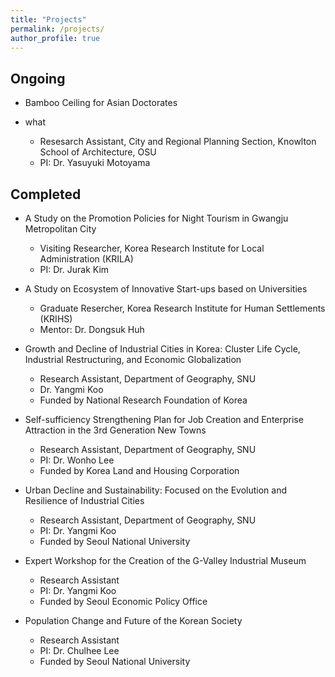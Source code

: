 ```yaml
---
title: "Projects"
permalink: /projects/
author_profile: true
---
```


## Ongoing
* Bamboo Ceiling for Asian Doctorates

* what
    * Resesarch Assistant, City and Regional Planning Section, Knowlton School of Architecture, OSU
    * PI: Dr. Yasuyuki Motoyama

## Completed
* A Study on the Promotion Policies for Night Tourism in Gwangju Metropolitan City
    * Visiting Researcher, Korea Research Institute for Local Administration (KRILA)
    * PI: Dr. Jurak Kim

* A Study on Ecosystem of Innovative Start-ups based on Universities
    * Graduate Resercher, Korea Research Institute for Human Settlements (KRIHS)
	* Mentor: Dr. Dongsuk Huh

* Growth and Decline of Industrial Cities in Korea: Cluster Life Cycle, Industrial Restructuring, and Economic Globalization
    * Research Assistant, Department of Geography, SNU
    * Dr. Yangmi Koo
    * Funded by National Research Foundation of Korea

* Self-sufficiency Strengthening Plan for Job Creation and Enterprise Attraction in the 3rd Generation New Towns
    * Research Assistant, Department of Geography, SNU
    * PI: Dr. Wonho Lee
    * Funded by Korea Land and Housing Corporation

* Urban Decline and Sustainability: Focused on the Evolution and Resilience of Industrial Cities
    * Research Assistant, Department of Geography, SNU
    * PI: Dr. Yangmi Koo
    * Funded by Seoul National University

* Expert Workshop for the Creation of the G-Valley Industrial Museum
    * Research Assistant
    * PI: Dr. Yangmi Koo
    * Funded by Seoul Economic Policy Office

* Population Change and Future of the Korean Society
    * Research Assistant
    * PI: Dr. Chulhee Lee
    * Funded by Seoul National University
